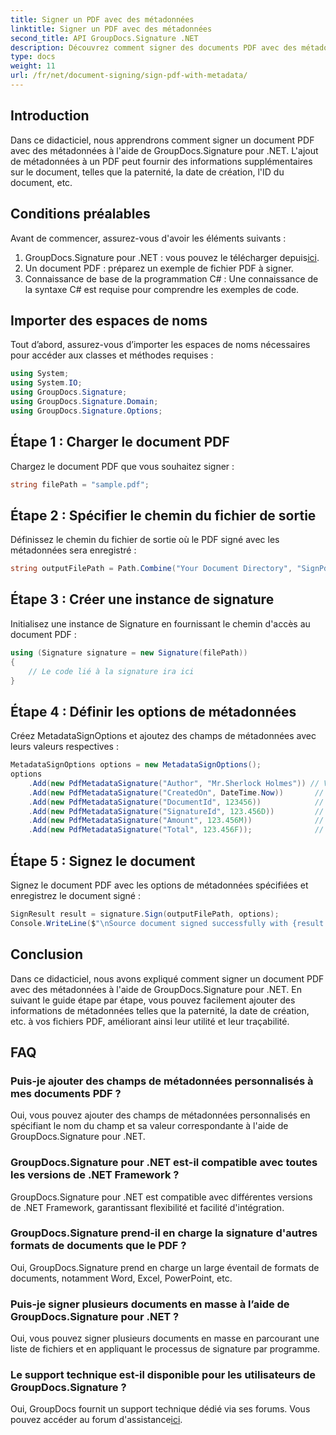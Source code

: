```yaml
---
title: Signer un PDF avec des métadonnées
linktitle: Signer un PDF avec des métadonnées
second_title: API GroupDocs.Signature .NET
description: Découvrez comment signer des documents PDF avec des métadonnées à l'aide de GroupDocs.Signature pour .NET. Améliorez facilement la traçabilité et l’authenticité des documents.
type: docs
weight: 11
url: /fr/net/document-signing/sign-pdf-with-metadata/
---
```

## Introduction
Dans ce didacticiel, nous apprendrons comment signer un document PDF avec des métadonnées à l'aide de GroupDocs.Signature pour .NET. L'ajout de métadonnées à un PDF peut fournir des informations supplémentaires sur le document, telles que la paternité, la date de création, l'ID du document, etc.
## Conditions préalables
Avant de commencer, assurez-vous d'avoir les éléments suivants :
1.  GroupDocs.Signature pour .NET : vous pouvez le télécharger depuis[ici](https://releases.groupdocs.com/signature/net/).
2. Un document PDF : préparez un exemple de fichier PDF à signer.
3. Connaissance de base de la programmation C# : Une connaissance de la syntaxe C# est requise pour comprendre les exemples de code.
## Importer des espaces de noms
Tout d’abord, assurez-vous d’importer les espaces de noms nécessaires pour accéder aux classes et méthodes requises :
```csharp
using System;
using System.IO;
using GroupDocs.Signature;
using GroupDocs.Signature.Domain;
using GroupDocs.Signature.Options;
```
## Étape 1 : Charger le document PDF
Chargez le document PDF que vous souhaitez signer :
```csharp
string filePath = "sample.pdf";
```
## Étape 2 : Spécifier le chemin du fichier de sortie
Définissez le chemin du fichier de sortie où le PDF signé avec les métadonnées sera enregistré :
```csharp
string outputFilePath = Path.Combine("Your Document Directory", "SignPdfWithMetadata", "SignedWithMetadata.pdf");
```
## Étape 3 : Créer une instance de signature
Initialisez une instance de Signature en fournissant le chemin d'accès au document PDF :
```csharp
using (Signature signature = new Signature(filePath))
{
    // Le code lié à la signature ira ici
}
```
## Étape 4 : Définir les options de métadonnées
Créez MetadataSignOptions et ajoutez des champs de métadonnées avec leurs valeurs respectives :
```csharp
MetadataSignOptions options = new MetadataSignOptions();
options
    .Add(new PdfMetadataSignature("Author", "Mr.Sherlock Holmes")) // Valeur de chaîne
    .Add(new PdfMetadataSignature("CreatedOn", DateTime.Now))       // Valeurs DateHeure
    .Add(new PdfMetadataSignature("DocumentId", 123456))            // Valeur entière
    .Add(new PdfMetadataSignature("SignatureId", 123.456D))         // Valeur double
    .Add(new PdfMetadataSignature("Amount", 123.456M))              // Valeur décimale
    .Add(new PdfMetadataSignature("Total", 123.456F));              // Valeur flottante
```
## Étape 5 : Signez le document
Signez le document PDF avec les options de métadonnées spécifiées et enregistrez le document signé :
```csharp
SignResult result = signature.Sign(outputFilePath, options);
Console.WriteLine($"\nSource document signed successfully with {result.Succeeded.Count} signature(s).\nFile saved at {outputFilePath}.");
```

## Conclusion
Dans ce didacticiel, nous avons expliqué comment signer un document PDF avec des métadonnées à l'aide de GroupDocs.Signature pour .NET. En suivant le guide étape par étape, vous pouvez facilement ajouter des informations de métadonnées telles que la paternité, la date de création, etc. à vos fichiers PDF, améliorant ainsi leur utilité et leur traçabilité.
## FAQ
### Puis-je ajouter des champs de métadonnées personnalisés à mes documents PDF ?
Oui, vous pouvez ajouter des champs de métadonnées personnalisés en spécifiant le nom du champ et sa valeur correspondante à l'aide de GroupDocs.Signature pour .NET.
### GroupDocs.Signature pour .NET est-il compatible avec toutes les versions de .NET Framework ?
GroupDocs.Signature pour .NET est compatible avec différentes versions de .NET Framework, garantissant flexibilité et facilité d'intégration.
### GroupDocs.Signature prend-il en charge la signature d'autres formats de documents que le PDF ?
Oui, GroupDocs.Signature prend en charge un large éventail de formats de documents, notamment Word, Excel, PowerPoint, etc.
### Puis-je signer plusieurs documents en masse à l’aide de GroupDocs.Signature pour .NET ?
Oui, vous pouvez signer plusieurs documents en masse en parcourant une liste de fichiers et en appliquant le processus de signature par programme.
### Le support technique est-il disponible pour les utilisateurs de GroupDocs.Signature ?
 Oui, GroupDocs fournit un support technique dédié via ses forums. Vous pouvez accéder au forum d'assistance[ici](https://forum.groupdocs.com/c/signature/13).